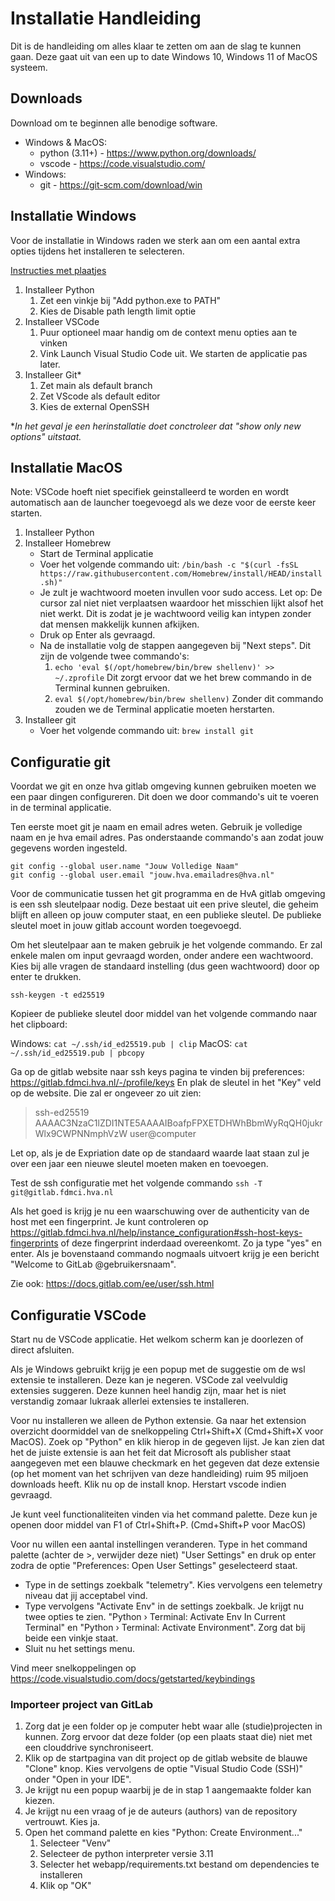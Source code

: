 # Installatie Handleiding

Dit is de handleiding om alles klaar te zetten om aan de slag te kunnen gaan. Deze gaat uit van een up to date Windows 10, Windows 11 of MacOS systeem.

## Downloads

Download om te beginnen alle benodige software.

- Windows & MacOS:
    - python (3.11+) - https://www.python.org/downloads/
    - vscode - https://code.visualstudio.com/
- Windows:
    - git - https://git-scm.com/download/win

## Installatie Windows

Voor de installatie in Windows raden we sterk aan om een aantal extra opties tijdens het installeren te selecteren.

[Instructies met plaatjes](installation_windows_img.md)

1. Installeer Python
    1. Zet een vinkje bij "Add python.exe to PATH"
    2. Kies de Disable path length limit optie
2. Installeer VSCode
    1. Puur optioneel maar handig om de context menu opties aan te vinken
    2. Vink Launch Visual Studio Code uit. We starten de applicatie pas later.
3. Installeer Git*
    1. Zet main als default branch
    2. Zet VScode als default editor
    3. Kies de external OpenSSH

**In het geval je een herinstallatie doet conctroleer dat "show only new options" uitstaat.*

## Installatie MacOS

Note: VSCode hoeft niet specifiek geinstalleerd te worden en wordt automatisch aan de launcher toegevoegd als we deze voor de eerste keer starten.

1. Installeer Python
2. Installeer Homebrew
    - Start de Terminal applicatie
    - Voer het volgende commando uit:
    ```/bin/bash -c "$(curl -fsSL https://raw.githubusercontent.com/Homebrew/install/HEAD/install.sh)"```
    - Je zult je wachtwoord moeten invullen voor sudo access. Let op: De cursor zal niet niet verplaatsen waardoor het misschien lijkt alsof het niet werkt. Dit is zodat je je wachtwoord veilig kan intypen zonder dat mensen makkelijk kunnen afkijken.
    - Druk op Enter als gevraagd.
    - Na de installatie volg de stappen aangegeven bij "Next steps". Dit zijn de volgende twee commando's:
        1. ```echo 'eval $(/opt/homebrew/bin/brew shellenv)' >> ~/.zprofile```
        Dit zorgt ervoor dat we het brew commando in de Terminal kunnen gebruiken.
        2. ```eval $(/opt/homebrew/bin/brew shellenv)```
        Zonder dit commando zouden we de Terminal applicatie moeten herstarten.
3. Installeer git
    - Voer het volgende commando uit:
    ```brew install git```

## Configuratie git

Voordat we git en onze hva gitlab omgeving kunnen gebruiken moeten we een paar dingen configureren. Dit doen we door commando's uit te voeren in de terminal applicatie.

Ten eerste moet git je naam en email adres weten. Gebruik je volledige naam en je hva email adres. Pas onderstaande commando's aan zodat jouw gegevens worden ingesteld.

```git config --global user.name "Jouw Volledige Naam"```\
```git config --global user.email "jouw.hva.emailadres@hva.nl"```

Voor de communicatie tussen het git programma en de HvA gitlab omgeving is een ssh sleutelpaar nodig. Deze bestaat uit een prive sleutel, die geheim blijft en alleen op jouw computer staat, en een publieke sleutel. De publieke sleutel moet in jouw gitlab account worden toegevoegd.

Om het sleutelpaar aan te maken gebruik je het volgende commando. Er zal enkele malen om input gevraagd worden, onder andere een wachtwoord. Kies bij alle vragen de standaard instelling (dus geen wachtwoord) door op enter te drukken.

```ssh-keygen -t ed25519```

Kopieer de publieke sleutel door middel van het volgende commando naar het clipboard:

Windows: ```cat ~/.ssh/id_ed25519.pub | clip```
MacOS: ```cat ~/.ssh/id_ed25519.pub | pbcopy```

Ga op de gitlab website naar ssh keys pagina te vinden bij preferences: https://gitlab.fdmci.hva.nl/-/profile/keys
En plak de sleutel in het "Key" veld op de website. Die zal er ongeveer zo uit zien:

> ssh-ed25519 AAAAC3NzaC1lZDI1NTE5AAAAIBoafpFPXETDHWhBbmWyRqQH0jukrWlx9CWPNNmphVzW user@computer

Let op, als je de Expriation date op de standaard waarde laat staan zul je over een jaar een nieuwe sleutel moeten maken en toevoegen.

Test de ssh configuratie met het volgende commando ```ssh -T git@gitlab.fdmci.hva.nl```

Als het goed is krijg je nu een waarschuwing over de authenticity van de host met een fingerprint. Je kunt controleren op https://gitlab.fdmci.hva.nl/help/instance_configuration#ssh-host-keys-fingerprints of deze fingerprint inderdaad overeenkomt. Zo ja type "yes" en enter. Als je bovenstaand commando nogmaals uitvoert krijg je een bericht "Welcome to GitLab @gebruikersnaam".

Zie ook: https://docs.gitlab.com/ee/user/ssh.html

## Configuratie VSCode

Start nu de VSCode applicatie. Het welkom scherm kan je doorlezen of direct afsluiten.

Als je Windows gebruikt krijg je een popup met de suggestie om de wsl extensie te installeren. Deze kan je negeren. VSCode zal veelvuldig extensies suggeren. Deze kunnen heel handig zijn, maar het is niet verstandig zomaar lukraak allerlei extensies te installeren.

Voor nu installeren we alleen de Python extensie. Ga naar het extension overzicht doormiddel van de snelkoppeling Ctrl+Shift+X (Cmd+Shift+X voor MacOS). Zoek op "Python" en klik hierop in de gegeven lijst. Je kan zien dat het de juiste extensie is aan het feit dat Microsoft als publisher staat aangegeven met een blauwe checkmark en het gegeven dat deze extensie (op het moment van het schrijven van deze handleiding) ruim 95 miljoen downloads heeft. Klik nu op de install knop. Herstart vscode indien gevraagd.

Je kunt veel functionaliteiten vinden via het command palette. Deze kun je openen door middel van F1 of Ctrl+Shift+P. (Cmd+Shift+P voor MacOS)

Voor nu willen een aantal instellingen veranderen. Type in het command palette (achter de >, verwijder deze niet) "User Settings" en druk op enter zodra de optie "Preferences: Open User Settings" geselecteerd staat.
- Type in de settings zoekbalk "telemetry". Kies vervolgens een telemetry niveau dat jij acceptabel vind.
- Type vervolgens "Activate Env" in de settings zoekbalk. Je krijgt nu twee opties te zien. "Python › Terminal: Activate Env In Current Terminal" en "Python › Terminal: Activate Environment". Zorg dat bij beide een vinkje staat.
- Sluit nu het settings menu.

Vind meer snelkoppelingen op https://code.visualstudio.com/docs/getstarted/keybindings

### Importeer project van GitLab

1. Zorg dat je een folder op je computer hebt waar alle (studie)projecten in kunnen. Zorg ervoor dat deze folder (op een plaats staat die) niet met een clouddrive synchroniseert.
2. Klik op de startpagina van dit project op de gitlab website de blauwe "Clone" knop. Kies vervolgens de optie "Visual Studio Code (SSH)" onder "Open in your IDE".
3. Je krijgt nu een popup waarbij je de in stap 1 aangemaakte folder kan kiezen.
4. Je krijgt nu een vraag of je de auteurs (authors) van de repository vertrouwt. Kies ja.
5. Open het command palette en kies "Python: Create Environment..."
    1. Selecteer "Venv"
    2. Selecteer de python interpreter versie 3.11
    3. Selecter het webapp/requirements.txt bestand om dependencies te installeren
    4. Klik op "OK"
